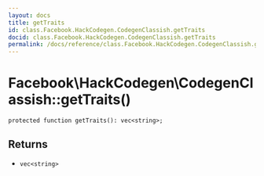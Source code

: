 ```yaml
---
layout: docs
title: getTraits
id: class.Facebook.HackCodegen.CodegenClassish.getTraits
docid: class.Facebook.HackCodegen.CodegenClassish.getTraits
permalink: /docs/reference/class.Facebook.HackCodegen.CodegenClassish.getTraits/
---
```

# Facebook\\HackCodegen\\CodegenClassish::getTraits()




``` Hack
protected function getTraits(): vec<string>;
```




## Returns




* ` vec<string> `